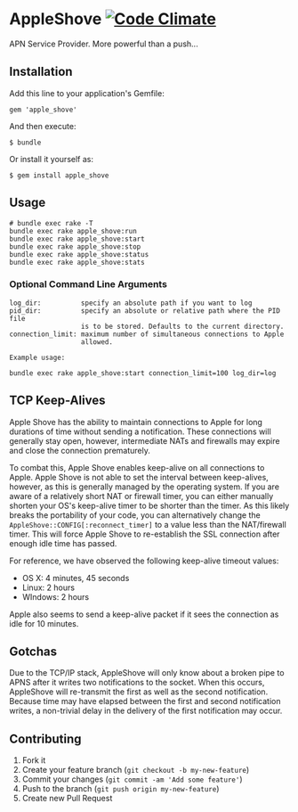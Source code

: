 # AppleShove [![Code Climate](https://codeclimate.com/github/tboyko/apple_shove.png)](https://codeclimate.com/github/tboyko/apple_shove)

APN Service Provider. More powerful than a push...

## Installation

Add this line to your application's Gemfile:

    gem 'apple_shove'

And then execute:

    $ bundle

Or install it yourself as:

    $ gem install apple_shove

## Usage

	# bundle exec rake -T
    bundle exec rake apple_shove:run
    bundle exec rake apple_shove:start
    bundle exec rake apple_shove:stop
    bundle exec rake apple_shove:status
    bundle exec rake apple_shove:stats

### Optional Command Line Arguments

    log_dir:          specify an absolute path if you want to log
    pid_dir:          specify an absolute or relative path where the PID file 
                      is to be stored. Defaults to the current directory.
    connection_limit: maximum number of simultaneous connections to Apple
                      allowed.

    Example usage:

    bundle exec rake apple_shove:start connection_limit=100 log_dir=log

## TCP Keep-Alives

Apple Shove has the ability to maintain connections to Apple for long durations of time without sending a notification. These connections will generally stay open, however, intermediate NATs and firewalls may expire and close the connection prematurely. 

To combat this, Apple Shove enables keep-alive on all connections to Apple. Apple Shove is not able to set the interval between keep-alives, however, as this is generally managed by the operating system. If you are aware of a relatively short NAT or firewall timer, you can either manually shorten your OS's keep-alive timer to be shorter than the timer. As this likely breaks the portability of your code, you can alternatively change the `AppleShove::CONFIG[:reconnect_timer]` to a value less than the NAT/firewall timer. This will force Apple Shove to re-establish the SSL connection after enough idle time has passed.

For reference, we have observed the following keep-alive timeout values:

* OS X: 4 minutes, 45 seconds
* Linux: 2 hours
* WIndows: 2 hours

Apple also seems to send a keep-alive packet if it sees the connection as idle for 10 minutes.

## Gotchas

Due to the TCP/IP stack, AppleShove will only know about a broken pipe to APNS after it writes two notifications to the socket. When this occurs, AppleShove will re-transmit the first as well as the second notification. Because time may have elapsed between the first and second notification writes, a non-trivial delay in the delivery of the first notification may occur.

## Contributing

1. Fork it
2. Create your feature branch (`git checkout -b my-new-feature`)
3. Commit your changes (`git commit -am 'Add some feature'`)
4. Push to the branch (`git push origin my-new-feature`)
5. Create new Pull Request
